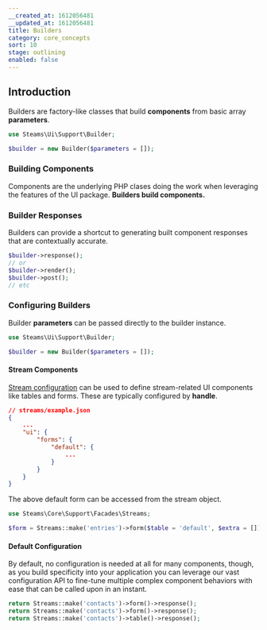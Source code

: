 ```yaml
---
__created_at: 1612056481
__updated_at: 1612056481
title: Builders
category: core_concepts
sort: 10
stage: outlining
enabled: false
---
```

## Introduction

Builders are factory-like classes that build **components** from basic array **parameters**.

```php
use Steams\Ui\Support\Builder;

$builder = new Builder($parameters = []);
```

### Building Components

Components are the underlying PHP clases doing the work when leveraging the features of the UI package. **Builders build components.**

### Builder Responses

Builders can provide a shortcut to generating built component responses that are contextually accurate.

```php
$builder->response();
// or
$builder->render();
$builder->post();
// etc
```

### Configuring Builders

Builder **parameters** can be passed directly to the builder instance.

```php
use Steams\Ui\Support\Builder;

$builder = new Builder($parameters = []);
```

#### Stream Components

[Stream configuration](../core/streams#defining-streams) can be used to define stream-related UI components like tables and forms. These are typically configured by **handle**.

```json
// streams/example.json
{
    ...
    "ui": {
        "forms": {
            "default": {
                ...
            }
        }
    }
}
```

The above default form can be accessed from the stream object.

```php
use Steams\Core\Support\Facades\Streams;

$form = Streams::make('entries')->form($table = 'default', $extra = []);
```

#### Default Configuration

By default, no configuration is needed at all for many components, though, as you build specificity into your application you can leverage our vast configuration API to fine-tune multiple complex component behaviors with ease that can be called upon in an instant.

```php
return Streams::make('contacts')->form()->response();
return Streams::make('contacts')->form()->response();
return Streams::make('contacts')->table()->response();
```
